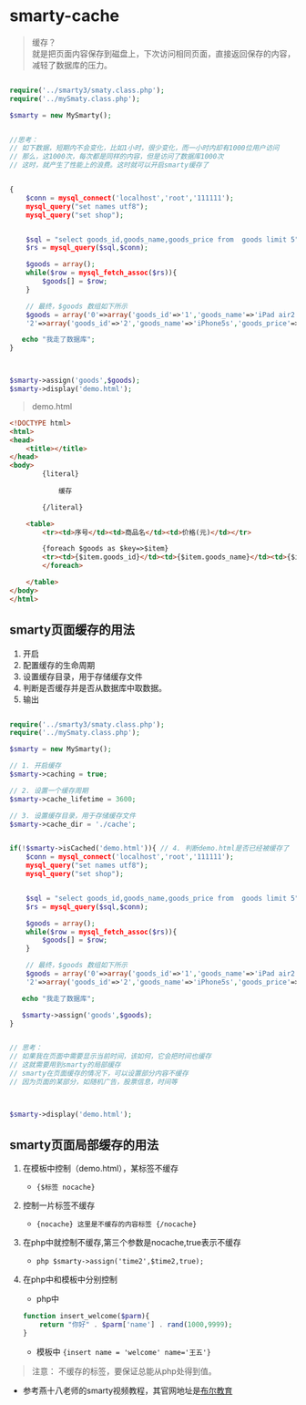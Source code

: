 # smarty-cache
> 缓存？<br/>
> 就是把页面内容保存到磁盘上，下次访问相同页面，直接返回保存的内容，减轻了数据库的压力。

```php

require('../smarty3/smaty.class.php');
require('../mySmaty.class.php');

$smarty = new MySmarty();


//思考：
// 如下数据，短期内不会变化，比如1小时，很少变化，而一小时内却有1000位用户访问
// 那么，这1000次，每次都是同样的内容，但是访问了数据库1000次
// 这时，就产生了性能上的浪费。这时就可以开启smarty缓存了


{
	$conn = mysql_connect('localhost','root','111111');
	mysql_query("set names utf8");
	mysql_query("set shop");


	$sql = "select goods_id,goods_name,goods_price from  goods limit 5";
	$rs = mysql_query($sql,$conn);

	$goods = array();
	while($row = mysql_fetch_assoc($rs)){
		$goods[] = $row;
	}

	// 最终，$goods 数组如下所示
	$goods = array('0'=>array('goods_id'=>'1','goods_name'=>'iPad air2','goods_price'=>'4673'),
    '2'=>array('goods_id'=>'2','goods_name'=>'iPhone5s','goods_price'=>'3300'));

   echo "我走了数据库";
}



$smarty->assign('goods',$goods);
$smarty->display('demo.html');

```

> demo.html

```html
<!DOCTYPE html>
<html>
<head>
	<title></title>
</head>
<body>
		{literal}
			
			缓存

		{/literal}

	<table>
		<tr><td>序号</td><td>商品名</td><td>价格(元)</td></tr>

		{foreach $goods as $key=>$item}
		<tr><td>{$item.goods_id}</td><td>{$item.goods_name}</td><td>{$item.goods_price}</td></tr>
		</foreach>

	</table>
</body>
</html>
```

## smarty页面缓存的用法

1. 开启
2. 配置缓存的生命周期
3. 设置缓存目录，用于存储缓存文件
4. 判断是否缓存并是否从数据库中取数据。
5. 输出

```php

require('../smarty3/smaty.class.php');
require('../mySmaty.class.php');

$smarty = new MySmarty();

// 1. 开启缓存
$smarty->caching = true;

// 2. 设置一个缓存周期
$smarty->cache_lifetime = 3600;

// 3. 设置缓存目录，用于存储缓存文件
$smarty->cache_dir = './cache';


if(!$smarty->isCached('demo.html')){ // 4. 判断demo.html是否已经被缓存了
	$conn = mysql_connect('localhost','root','111111');
	mysql_query("set names utf8");
	mysql_query("set shop");


	$sql = "select goods_id,goods_name,goods_price from  goods limit 5";
	$rs = mysql_query($sql,$conn);

	$goods = array();
	while($row = mysql_fetch_assoc($rs)){
		$goods[] = $row;
	}

	// 最终，$goods 数组如下所示
	$goods = array('0'=>array('goods_id'=>'1','goods_name'=>'iPad air2','goods_price'=>'4673'),
    '2'=>array('goods_id'=>'2','goods_name'=>'iPhone5s','goods_price'=>'3300'));

   echo "我走了数据库";

   $smarty->assign('goods',$goods);
}


// 思考：
// 如果我在页面中需要显示当前时间，该如何，它会把时间也缓存
// 这就需要用到smarty的局部缓存
// smarty在页面缓存的情况下，可以设置部分内容不缓存
// 因为页面的某部分，如随机广告，股票信息，时间等



$smarty->display('demo.html');

```


## smarty页面局部缓存的用法

1. 在模板中控制（demo.html），某标签不缓存 
	+ ```{$标签 nocache}```
2. 控制一片标签不缓存
	+ ```{nocache} 这里是不缓存的内容标签 {/nocache}```
3. 在php中就控制不缓存,第三个参数是nocache,true表示不缓存
	
	+ ```php $smarty->assign('time2',$time2,true); ```
4. 在php中和模板中分别控制
	+ php中
	```php
	function insert_welcome($parm){
		return "你好" . $parm['name'] . rand(1000,9999);
	}
	```
	+ 模板中 ```{insert name = 'welcome' name='王五'}```

> 注意： 不缓存的标签，要保证总能从php处得到值。


* 参考燕十八老师的smarty视频教程，其官网地址是[布尔教育](http://www.itbool.com)